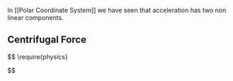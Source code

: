 In  [[Polar Coordinate System]] we have seen that acceleration has two non linear components.

## Centrifugal Force

$$
\require{physics}

$$